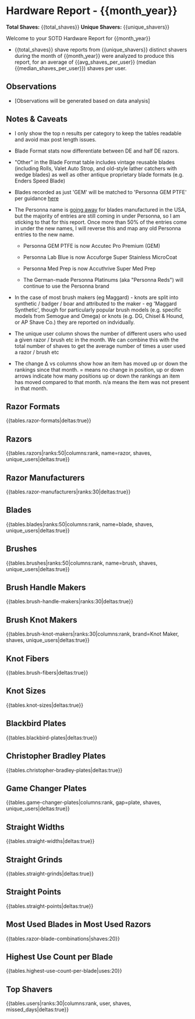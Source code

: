 # Hardware Report - {{month_year}}

**Total Shaves:** {{total_shaves}}
**Unique Shavers:** {{unique_shavers}}

Welcome to your SOTD Hardware Report for {{month_year}}

* {{total_shaves}} shave reports from {{unique_shavers}} distinct shavers during the month of {{month_year}} were analyzed to produce this report, for an average of {{avg_shaves_per_user}} (median {{median_shaves_per_user}}) shaves per user.

## Observations

* [Observations will be generated based on data analysis]

## Notes & Caveats

* I only show the top n results per category to keep the tables readable and avoid max post length issues.

* Blade Format stats now differentiate between DE and half DE razors.

* "Other" in the Blade Format table includes vintage reusable blades (including Rolls, Valet Auto Strop, and old-style lather catchers with wedge blades) as well as other antique proprietary blade formats (e.g. Enders Speed Blade)

* Blades recorded as just 'GEM' will be matched to 'Personna GEM PTFE' per guidance [here](https://www.reddit.com/r/Wetshaving/comments/19a43q7/comment/kil95r8/)

* The Personna name is [going away](https://www.google.com/url?sa=t&source=web&rct=j&opi=89978449&url=https://www.badgerandblade.com/forum/threads/what-do-you-know-about-this-personna-no-longer-exists.647703/&ved=2ahUKEwiyi4n7pPKFAxXeLtAFHfNVDz8QFnoECAQQAQ&usg=AOvVaw38QYgjzknuIIIV94b6VDP5) for blades manufactured in the USA, but the majority of entries are still coming in under Personna, so I am sticking to that for this report. Once more than 50% of the entries come in under the new names, I will reverse this and map any old Personna entries to the new name.

    * Personna GEM PTFE is now Accutec Pro Premium (GEM)
  
    * Personna Lab Blue is now Accuforge Super Stainless MicroCoat
  
    * Personna Med Prep is now Accuthrive Super Med Prep

    * The German-made Personna Platinums (aka "Personna Reds") will continue to use the Personna brand

* In the case of most brush makers (eg Maggard) - knots are split into synthetic / badger / boar and attributed to the maker - eg 'Maggard Synthetic', though for particularly popular brush models (e.g. specific models from Semogue and Omega) or knots (e.g. DG, Chisel & Hound, or AP Shave Co.) they are reported on indvidually.

* The unique user column shows the number of different users who used a given razor / brush etc in the month. We can combine this with the total number of shaves to get the average number of times a user used a razor / brush etc

* The change Δ vs columns show how an item has moved up or down the rankings since that month. = means no change in position, up or down arrows indicate how many positions up or down the rankings an item has moved compared to that month. n/a means the item was not present in that month.

## Razor Formats

{{tables.razor-formats|deltas:true}}

## Razors

{{tables.razors|ranks:50|columns:rank, name=razor, shaves, unique_users|deltas:true}}

## Razor Manufacturers

{{tables.razor-manufacturers|ranks:30|deltas:true}}

## Blades

{{tables.blades|ranks:50|columns:rank, name=blade, shaves, unique_users|deltas:true}}

## Brushes

{{tables.brushes|ranks:50|columns:rank, name=brush, shaves, unique_users|deltas:true}}

## Brush Handle Makers

{{tables.brush-handle-makers|ranks:30|deltas:true}}

## Brush Knot Makers

{{tables.brush-knot-makers|ranks:30|columns:rank, brand=Knot Maker, shaves, unique_users|deltas:true}}

## Knot Fibers

{{tables.brush-fibers|deltas:true}}

## Knot Sizes

{{tables.knot-sizes|deltas:true}}

## Blackbird Plates

{{tables.blackbird-plates|deltas:true}}

## Christopher Bradley Plates

{{tables.christopher-bradley-plates|deltas:true}}

## Game Changer Plates

{{tables.game-changer-plates|columns:rank, gap=plate, shaves, unique_users|deltas:true}}

## Straight Widths

{{tables.straight-widths|deltas:true}}

## Straight Grinds

{{tables.straight-grinds|deltas:true}}

## Straight Points

{{tables.straight-points|deltas:true}}

## Most Used Blades in Most Used Razors

{{tables.razor-blade-combinations|shaves:20}}

## Highest Use Count per Blade

{{tables.highest-use-count-per-blade|uses:20}}

## Top Shavers

{{tables.users|ranks:30|columns:rank, user, shaves, missed_days|deltas:true}}

